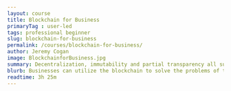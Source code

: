 ```yaml
---
layout: course
title: Blockchain for Business
primaryTag : user-led
tags: professional beginner
slug: blockchain-for-business
permalink: /courses/blockchain-for-business/
author: Jeremy Cogan
image: BlockchainforBusiness.jpg
summary: Decentralization, immutability and partial transparency all suit the needs of private business. However, exposing proprietary information by utilizing a public blockchain is not an option for these organizations. In this course, we’ll explore how blockchain protocols affect businesses. Additionally, we’ll explore how businesses can utilize the blockchain to solve today and tomorrow’s problems.
blurb: Businesses can utilize the blockchain to solve the problems of today and tomorrow.
readtime: 3h 25m
---
```

